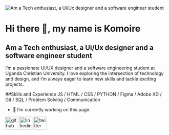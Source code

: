 ![Am a Tech enthusiast, a Ui/Ux designer and a software engineer student](https://arturssmirnovs.github.io/github-profile-readme-generator/images/banner.png)

# Hi there 👋, my name is Komoire
## Am a Tech enthusiast, a Ui/Ux designer and a software engineer student
I’m a passionate UI/UX designer and a software engineering student at Uganda Christian University. I love exploring the intersection of technology and design, and I’m always eager to learn new skills and tackle exciting projects.

##Skills and Experience 
JS / HTML / CSS / PYTHON / Figma / Adobe XD / Git / SQL / Problem Solving / Communication

- 🔭 I’m currently working on this page. 


[<img src='https://cdn.jsdelivr.net/npm/simple-icons@3.0.1/icons/github.svg' alt='github' height='40'>](https://github.com/komoire)  [<img src='https://cdn.jsdelivr.net/npm/simple-icons@3.0.1/icons/linkedin.svg' alt='linkedin' height='40'>](https://www.linkedin.com/in/komoireashiraf/)  [<img src='https://cdn.jsdelivr.net/npm/simple-icons@3.0.1/icons/twitter.svg' alt='twitter' height='40'>](https://twitter.com/komoireashiraf)  



